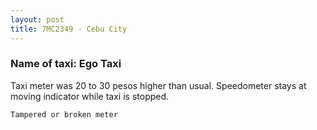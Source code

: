 ```yaml
---
layout: post
title: 7MC2349 - Cebu City
---
```


### Name of taxi: Ego Taxi

Taxi meter was 20 to 30 pesos higher than usual. Speedometer stays at moving indicator while taxi is stopped.

```Tampered or broken meter```
